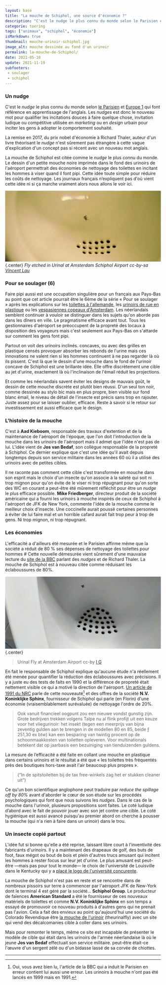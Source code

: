 ```yaml
---
layout: base
title: "La mouche de Schiphol, une source d'économie ?"
description: "C'est le nudge le plus connu du monde selon le Parisien et Europe 1 qui font référence en apprentissage de l'anglais. Les nudges est donc le nouveau mot pour "
categorie: toering
tags: ["animaux", "schiphol", "économie"]
isMarkdown: true
thumbnail: mouche-urinoir-schiphol.jpg
image_alt: mouche dessinée au fond d'un urinoir
permalink: la-mouche-de-Schiphol/
date: 2021-05-18
update: 2021-11-19
subfooters:
 - soulager
 - schiphol
---
```


### Un nudge

C'est le *nudge* le plus connu du monde selon [le Parisien](http://www.leparisien.fr/oise-60/des-exemples-de-nudges-qui-ont-fait-leurs-preuves-12-04-2016-5706295.php) et [Europe 1](https://www.europe1.fr/societe/nudges-ils-sont-partout-mais-a-quoi-servent-ils-3506750) qui font référence en apprentissage de l'anglais. Les *nudges* est donc le nouveau mot pour qualifier les incitations douces à faire quelque chose, invitation ludique ou compétitive utilisée en *marketing* ou en *design* urbain pour inciter les gens à adopter le comportement souhaité.

La remise en 2017, du prix nobel d'économie à Richard Thaler, auteur d'un livre théorisant le *nudge* n'est sûrement pas étrangère à cette vague d'explication d'un concept pas si récent avec un nouveau mot anglais.

La mouche de Schiphol est citée comme le *nudge* le plus connu du monde. Le dessin d'un petite mouche noire imprimée dans le fond des urinoirs de l'aéroport permettrait des économies de nettoyage des toilettes en incitant les hommes à viser quand il font pipi. Cette idée toute simple pour réduire les coûts de nettoyage. Les journaux français n’expliquent pas d'où vient cette idée ni si ça marche vraiment alors nous allons le voir ici.

![La mouche de Schiphol](mouche-urinoir-schiphol.jpg){.center}
*Fly etched in Urinal at Amsterdam Schiphol Airport cc-by-sa [Vincent Lau](https://www.flickr.com/photos/viciousv/58631583/)*

<!--excerpt-->
### Pour se soulager (6)

Faire pipi aussi est une occupation singulière pour un français aux Pays-Bas au point que cet article pourrait être le 6ème de la série « Pour se soulager » après les explications sur les [toilettes à l'allemande](/pour-se-soulager-4), les [urinoirs de rue en plastique](/pour-se-soulager-3) ou les [vespasiennes copeaux d'Amsterdam](/pour-se-soulager-2). Les néerlandais semblent continuer à vouloir se distinguer dans les sujets qu'on aborde pas dans les dîners en ville. Le pragmatisme efficace avant tout. Tous les gestionnaires d'aéroport se préoccupent de la propreté des locaux à disposition des voyageurs mais c'est seulement aux Pays-Bas on s'attarde sur comment les gens font pipi.

Partout on voit des urinoirs inclinés. concaves, ou avec des grilles en plastique censés provoquer absorber les rebonds de l'urine mais ces innovations ne valent rien si les hommes continuent à ne pas regarder là où ils pissent. C'est là que le dessin d'une mouche dans le fond de l'urinoir concave de Schiphol est une brillante idée. Elle offre discrètement une cible au jet d'urine, exactement là où l'inclinaison de l'émail réduit les projections.

Et comme les néerlandais savent éviter les designs de mauvais goût, le dessin de cette mouche discrète est plutôt bien réussi. D'un seul ton noir, comme dessinée au stylo bic mais en plus propre, bien visible sur fond blanc émail, le niveau de détail de l'insecte est précis sans trop en rajouter. Juste assez pour se laisser oublier, efficace. Reste à savoir si le retour sur investissement est aussi efficace que le design.

### L'histoire de la mouche

C'est à **Aad Kieboom**, responsable des travaux d'extention et de la maintenance de l'aéroport de l'époque, que l'on doit l'introduction de la mouche dans les urinoirs de l'aéroport mais il admet que l'idée n'est pas de lui. L'idée vient de **Jos van Bedaf**, son collègue responsable de la propreté à Schiphol. Ce dernier explique que c'est une idée qu'il avait depuis longtemps depuis son service militaire dans les années 60 où il a utilisé des urinoirs avec de petites cibles.

Il ne raconte pas comment cette cible c'est transformée en mouche dans son esprit mais le choix d'un insecte qu'on associe à la saleté qui soit ni trop mignon pour qu'on évite de le viser ni trop répugnant pour qu'on sorte des WC en courant a peut-être été mûrement réfléchit pour être un *nudge* le plus efficace possible. **Mike Friedberger**, directeur produit de la société américaine qui a fourni les urinoirs à mouche inspirés de ceux de Schiphol à l'aéroport de JFK de New York, commente l'idée de la mouche comme le meilleur choix d'insecte. Une coccinelle aurait poussé certaines personnes à éviter de lui faire mal et un horrible cafard aurait fait trop peur à trop de gens. Ni trop mignon, ni trop répugnant.

### Les économies

L'efficacité a d'ailleurs été mesurée et le Parisien affirme même que la société a réduit de 80 % ses dépenses de nettoyage des toilettes pour hommes # Cette nouvelle démesurée vient sûrement d'une mauvaise lecture du [site de la BBC](https://www.bbc.com/news/business-41549533) parlant des *nudges* et de Richard Thaler. La mouche de Schiphol est à nouveau citée comme réduisant les éclaboussures de 80%.

![mouche-dans-urinoir.jpg](mouche-dans-urinoir.jpg){.center}
> Urinal Fly at Amsterdam Airport cc-by [I G](https://www.flickr.com/photos/qubodup/20933333145/)

En fait le responsable de Schiphol explique qu'aucune étude n'a réellement été menée pour quantifier la réduction des éclaboussures avec précisions. Il y a juste eu des tests de faits en 1990 et la différence de propreté était nettement visible ce qui a motivé la direction de l'aéroport. [Un article de 1991 du NRC](https://www.nrc.nl/nieuws/1991/12/16/vlieg-in-de-pot-6990663-a969231) parle de cette nouveauté[^1] et des offres de la société **N.V. Koninklijke Sphinx**, fournisseur de Schiphol qui parle (en Florin) d'une économie (vraisemblablement surévaluée) de nettoyage l'ordre de 20%.

> Ook vanuit financieel oogpunt zou een nieuwe vondst gunstig zijn. Grote bedrijven trekken volgens Talpe nu al flink profijt uit een keuze voor het vliegurinoir: het insekt (tegen een meerprijs van bijna zeventig gulden aan te brengen in de modellen 80 en 85, beide ƒ 251,30 ex btw) kan een besparing van twintig procent op de schoonmaakkosten van toiletten opleveren. Voor multinationals betekent dat op jaarbasis een bezuiniging van tienduizenden guldens.

La mesure de l’efficacité a été faite en collant une mouche en plastique dans certains urinoirs et le résultat a été que « les toilettes très fréquentés près des boutiques hors-taxe avait l'air beaucoup plus propres ».

> (“In de spitstoiletten bij de tax free-winkels zag het er stukken cleaner uit”)

Ce qu'un bon scientifique anglophone peut traduire par *reduce the spillage off by 80%* avant d'aborder le cœur de son étude sur les procédés psychologiques qui font que nous suivons les *nudges*. Dans le cas de la mouche dans l'urinoir, plusieurs propositions sont faites. Le coté ludique d’abord avec le fait de pouvoir jouer avec son jet contre une cible. Le coté hygiénique est aussi avancé puisqu'au premier abord on cherche à pousser la mouche (qui n'a rien à faire dans un urinoir) dans le trou.

### Un insecte copié partout

L'idée fut si bonne qu'elle a été reprise, laissant libre court à l'inventivité des fabricants d'urinoirs. Il y a maintenant des drapeaux de golf, des buts de foot, faux mégot ou bout de bois et plein d'autres trucs amusant qui incitent les hommes à rester focus sur leur jet d'urine. Le plus amusant est peut-être —mais pas pour tout le monde— le choix de l'université de Louisville dans le Kentucky qui y a [placé le logo de l'université concurente](https://awkwardsports.wordpress.com/2012/06/05/louisville-urinals-have-kentucky-logo/).

La mouche de Schiphol n'est pas en reste et se rencontre dans de nombreux pissoirs sur terre à commencer par l'aéroport JFK de New-York dont le terminal 4 est géré par la société… **Schiphol Group**. Le producteur de faïences **American Standard** a été le fournisseur de ces nouveaux matériels de toilettes et comme  **N.V. Koninklijke Sphinx** en son temps a essayé de promouvoir ce nouveau produits à d'autres gens qui ne prenait pas l'avion. Cela a fait des envieux au point qu'aujourd'hui une société du Colorado Revendique être [la mouche de l'urinoir](https://urinalfly.com/) (theurinalfly) avec un site qui vend des décalcomanies cible à coller dans ses urinoirs.

Mais pour remonter le temps, même ce site est incapable de présenter le modèle de cible qui était dans les urinoirs de l'armée néerlandaise là où le jeune **Jos van Bedaf** effectuait son service militaire. peut-être était-ce l'œuvre d'un sergent zélé ou d'un bidasse lassé de sa corvée de chiottes.

---
[^1]: Oui, vous avez bien lu, l'article de la BBC qui a induit le Parisien en erreur contient lui aussi une erreur. Les urinoirs à mouche n'ont pas été lancés en 1999 mais en 1991.
<!-- post notes:
https://worksthatwork.com/1/urinal-fly 
https://urinalfly.com/origin-of-the-fly/
https://urinalfly.com/products/
https://smart-online-marketing.nl/nudging/succesvolle-nudging-in-de-praktijk/ 
https://www.flickr.com/photos/viciousv/58631583/
https://www.flickr.com/search/?orientation=landscape%2Csquare%2Cpanorama&media=photos&license=2%2C3%2C4%2C5%2C6%2C9&text=urinal%20amsterdam&advanced=1
--->
